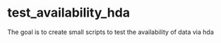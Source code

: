 # test_availability_hda
The goal is to create small scripts to test the availability of data via hda
